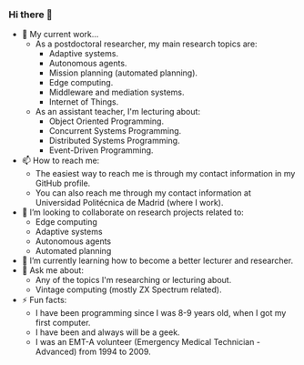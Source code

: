 ### Hi there 👋

- 🔭 My current work...
  - As a postdoctoral researcher, my main research topics are:
    - Adaptive systems.
    - Autonomous agents.
    - Mission planning (automated planning).
    - Edge computing.
    - Middleware and mediation systems.
    - Internet of Things. 
  - As an assistant teacher, I'm lecturing about:
    - Object Oriented Programming.
    - Concurrent Systems Programming.
    - Distributed Systems Programming.
    - Event-Driven Programming.
- 📫 How to reach me:
  -  The easiest way to reach me is through my contact information in my GitHub profile.
  -  You can also reach me through my contact information at Universidad Politécnica de Madrid (where I work).
- 👯 I’m looking to collaborate on research projects related to:
  - Edge computing
  - Adaptive systems
  - Autonomous agents
  - Automated planning
- 🌱 I’m currently learning how to become a better lecturer and researcher.
- 💬 Ask me about:
  - Any of the topics I'm researching or lecturing about.
  - Vintage computing (mostly ZX Spectrum related).
- ⚡ Fun facts:
  - I have been programming since I was 8-9 years old, when I got my first computer.
  - I have been and always will be a geek.
  - I was an EMT-A volunteer (Emergency Medical Technician - Advanced) from 1994 to 2009.

<!--
**humitsec/humitsec** is a ✨ _special_ ✨ repository because its `README.md` (this file) appears on your GitHub profile.

Here are some ideas to get you started:

- 🤔 I’m looking for help with ...
- 😄 Pronouns: ...
-->
